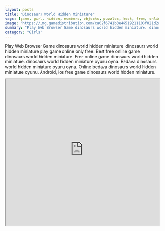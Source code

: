 ```yaml
---
layout: posts
title: "Dinosaurs World Hidden Miniature"
tags: [game, girl, hidden, numbers, objects, puzzles, best, free, online, games, oyna, game, free, games, play, play, games]
image: "https://img.gamedistribution.com/ca02f6741b3e46519211103f021d2aba-512x384.jpeg"
summary: "Play Web Browser Game dinosaurs world hidden miniature. dinosaurs world hidden miniature play game online only free. Best free online game dinosaurs world hidden miniature. Free online game dinosaurs world hidden miniature. dinosaurs world hidden miniature oyunu oyna. Bedava dinosaurs world hidden miniature oyunu oyna. Online bedava dinosaurs world hidden miniature oyunu. Android, ios free game dinosaurs world hidden miniature."
category: "Girls"
---
```


Play Web Browser Game dinosaurs world hidden miniature. dinosaurs world hidden miniature play game online only free. Best free online game dinosaurs world hidden miniature. Free online game dinosaurs world hidden miniature. dinosaurs world hidden miniature oyunu oyna. Bedava dinosaurs world hidden miniature oyunu oyna. Online bedava dinosaurs world hidden miniature oyunu. Android, ios free game dinosaurs world hidden miniature.

<iframe width="100%" height="480px;" src="https://html5.gamedistribution.com/ca02f6741b3e46519211103f021d2aba/"></iframe>